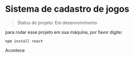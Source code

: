 <h1>Sistema de cadastro de jogos</h1>

>Status do projeto: Em desenvolvimento

para rodar esse projeto em sua máquina, por favor digite:

```
npm install react
```
Acontece
